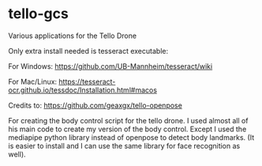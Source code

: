 # tello-gcs
Various applications for the Tello Drone

Only extra install needed is tesseract executable:

For Windows: https://github.com/UB-Mannheim/tesseract/wiki

For Mac/Linux: https://tesseract-ocr.github.io/tessdoc/Installation.html#macos





Credits to:
https://github.com/geaxgx/tello-openpose

For creating the body control script for the tello drone. 
I used almost all of his main code to create my version of the body control. Except I used the mediapipe python library instead of openpose to detect body landmarks. (It is easier to install and I can use the same library for face recognition as well).
